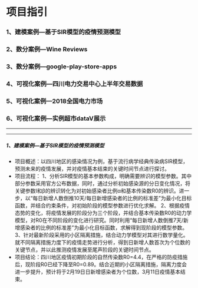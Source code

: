 # 项目指引

### 1、建模案例—基于SIR模型的疫情预测模型
### 2、数分案例—Wine Reviews
### 3、数分案例—google-play-store-apps
### 4、可视化案例—四川电力交易中心上半年交易数据
### 5、可视化案例—2018全国电力市场
### 6、可视化案例—实例超市dataV展示
****
****
##### 1、建模案例—基于SIR模型的疫情预测模型
- 项目概述：以四川地区的感染情况为例，基于流行病学经典传染病SIR模型，预测未来的疫情发展，并对疫情基本结束的关键时间节点进行探讨。
- 项目流程：
  1、分析SIR模型的基本参数构成，明确需要辨识的模型参数。其中部分参数采用官方公布数据，同时，通过分析初始感染源的分日变化情况，将关键参数I和β的辨识转化为对初始感染者比例α和基本传染数R0的辨识。进一步，以“每日新增人数倒推10天/每日新增感染者的比例的标准差”为最小化目标函数，并结合约束条件，对初始阶段的模型参数进行优化求解。
  2、根据疫情态势的变化，将疫情发展的阶段分为三个阶段，并结合基本传染数R0的动力学模型，对R0在不同阶段的变化进行研究。同时利用“每日新增人数倒推7天/新增感染者的比例的标准差”为最小化目标函数，求解得到现阶段的模型参数。
  3、针对最新阶段采用的小区隔离措施，结合动力学模型对其进行数学量化。就不同隔离措施力度下的疫情走势进行分析，得到日新增人数首次为个位数的关键节点，并以此推测疫情发展至尾声阶段的关键时间节点。
- 项目结论：四川地区疫情初期阶段的自然传染数R0=4.4，在严格的防疫措施后，现阶段R0已经下降至R0=0.89。结合近期的小区隔离措施，隔离力度会进一步提升，预计将于2月19日日新增感染者为个位数，3月11日疫情基本结束。
